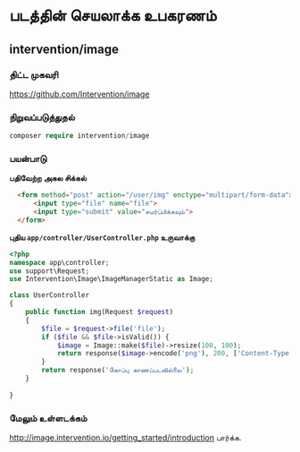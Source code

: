 # படத்தின் செயலாக்க உபகரணம்

## intervention/image

### திட்ட முகவரி

https://github.com/Intervention/image
  
### நிறுவப்படுத்துதல்
 
```php
composer require intervention/image
```
  
### பயன்பாடு

**பதிவேற்ற அகல சிக்கல்**

```html
  <form method="post" action="/user/img" enctype="multipart/form-data">
      <input type="file" name="file">
      <input type="submit" value="சமர்ப்பிக்கவும்">
  </form>
```

**புதிய `app/controller/UserController.php` உருவாக்கு**

```php
<?php
namespace app\controller;
use support\Request;
use Intervention\Image\ImageManagerStatic as Image;

class UserController
{
    public function img(Request $request)
    {
        $file = $request->file('file');
        if ($file && $file->isValid()) {
            $image = Image::make($file)->resize(100, 100);
            return response($image->encode('png'), 200, ['Content-Type' => 'image/png']);
        }
        return response('கோப்பு காணப்படவில்லை');
    }
    
}
```
  
  
### மேலும் உள்ளடக்கம்

http://image.intervention.io/getting_started/introduction பார்க்க.
